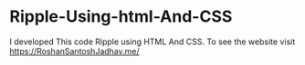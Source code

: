 # Ripple-Using-html-And-CSS
I developed This code Ripple using HTML And CSS. To see the website visit https://RoshanSantoshJadhav.me/
